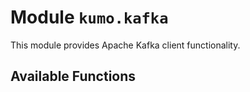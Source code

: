 # Module `kumo.kafka`

This module provides Apache Kafka client functionality.

## Available Functions
